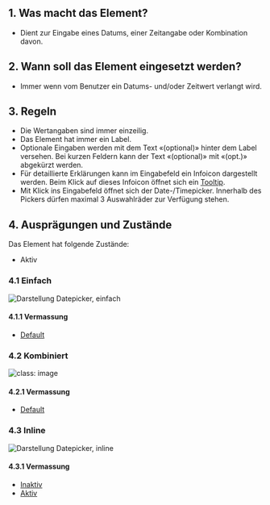 ## 1. Was macht das Element?
*   Dient zur Eingabe eines Datums, einer Zeitangabe oder Kombination davon.

## 2. Wann soll das Element eingesetzt werden?
*   Immer wenn vom Benutzer ein Datums- und/oder Zeitwert verlangt wird.

## 3. Regeln
*   Die Wertangaben sind immer einzeilig.
*   Das Element hat immer ein Label.
*   Optionale Eingaben werden mit dem Text «(optional)» hinter dem Label versehen. Bei kurzen Feldern kann der Text «(optional)» mit «(opt.)» abgekürzt werden.
*   Für detaillierte Erklärungen kann im Eingabefeld ein Infoicon dargestellt werden. Beim Klick auf dieses Infoicon öffnet sich ein [Tooltip](https://digital.sbb.ch/de/mobile/module/tooltip). 
*   Mit Klick ins Eingabefeld öffnet sich der Date-/Timepicker. Innerhalb des Pickers dürfen maximal 3 Auswahlräder zur Verfügung stehen.

## 4. Ausprägungen und Zustände
Das Element hat folgende Zustände:
*   Aktiv

### 4.1 Einfach
![Darstellung Datepicker, einfach](https://raw.githubusercontent.com/sbb-design-systems/sbb-design-system/master/mobile/elements/date-picker/images/ME17_Einfach.png 'class: image')


#### 4.1.1 Vermassung
*   [Default](https://sbb.invisionapp.com/d/main#/console/14051805/313166998/inspect)

### 4.2 Kombiniert
![](https://raw.githubusercontent.com/sbb-design-systems/sbb-design-system/master/mobile/elements/date-picker/images/ME17_Mehrfach.png 'class: image')


#### 4.2.1 Vermassung
*   [Default](https://sbb.invisionapp.com/d/main#/console/14051805/313166999/inspect)

### 4.3 Inline
![Darstellung Datepicker, inline](https://raw.githubusercontent.com/sbb-design-systems/sbb-design-system/master/mobile/elements/date-picker/images/ME17_Inline.png 'class: image')


#### 4.3.1 Vermassung
*   [Inaktiv](https://sbb.invisionapp.com/d/main#/console/14051805/313170341/inspect)
*   [Aktiv](https://sbb.invisionapp.com/d/main#/console/14051805/313170340/inspect)